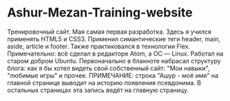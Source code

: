 # Ashur-Mezan-Training-website
Тренировочный сайт. Мая самая первая разработка. Здесь я учился применять HTML5 и CSS3. Применил симантические теги header, main, aside, article и footer. Также практиковался в технологии Flex. Примечательно: всё сделал в редакторе Atom, а ОС — Linux. Работал на старом добром Ubuntu. Первоначально в блакноте набрасал структуру блога: как я бы хотел видеть свой собственный сайт: "Мои навыки", "любимые игры" и прочее. 
ПРИМЕЧАНИЕ: строка "Ашур - моё имя" на главной странице выводит на историю появления псевдонима. В остальных страницах эта запись ведёт на главную страницу.

